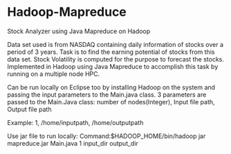 # Hadoop-Mapreduce
Stock Analyzer using Java Mapreduce on Hadoop

Data set used is from NASDAQ containing daily information of stocks over a period of 3 years.
Task is to find the earning potential of stocks from this data set.
Stock Volatility is computed for the purpose to forecast the stocks. 
Implemented in Hadoop using Java Mapreduce to accomplish this task by running on a multiple node HPC.

Can be run locally on Eclipse too by installing Hadoop on the system and passing the input parameters to the Main.java class.
3 parameters are passed to the Main.Java class: number of nodes(Integer), Input file path, Output file path

Example: 1, /home/inputpath, /home/outputpath

Use jar file to run locally: Command:$HADOOP_HOME/bin/hadoop jar mapreduce.jar Main.java 1 input_dir output_dir
